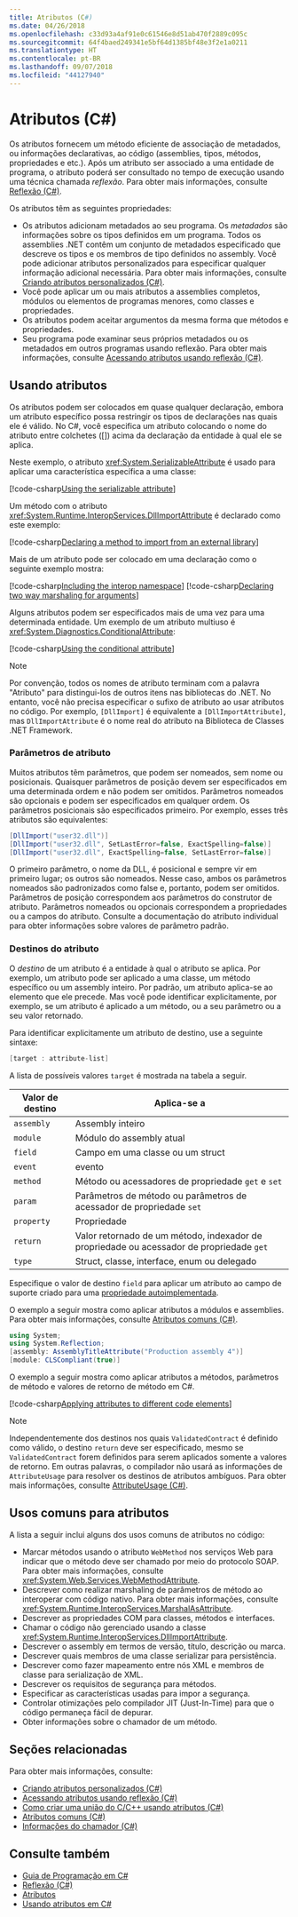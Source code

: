 ```yaml
---
title: Atributos (C#)
ms.date: 04/26/2018
ms.openlocfilehash: c33d93a4af91e0c61546e8d51ab470f2889c095c
ms.sourcegitcommit: 64f4baed249341e5bf64d1385bf48e3f2e1a0211
ms.translationtype: HT
ms.contentlocale: pt-BR
ms.lasthandoff: 09/07/2018
ms.locfileid: "44127940"
---
```

# <a name="attributes-c"></a>Atributos (C#)

Os atributos fornecem um método eficiente de associação de metadados, ou informações declarativas, ao código (assemblies, tipos, métodos, propriedades e etc.). Após um atributo ser associado a uma entidade de programa, o atributo poderá ser consultado no tempo de execução usando uma técnica chamada *reflexão*. Para obter mais informações, consulte [Reflexão (C#)](../reflection.md).

Os atributos têm as seguintes propriedades:

- Os atributos adicionam metadados ao seu programa. Os *metadados* são informações sobre os tipos definidos em um programa. Todos os assemblies .NET contêm um conjunto de metadados especificado que descreve os tipos e os membros de tipo definidos no assembly. Você pode adicionar atributos personalizados para especificar qualquer informação adicional necessária. Para obter mais informações, consulte [Criando atributos personalizados (C#)](creating-custom-attributes.md).
- Você pode aplicar um ou mais atributos a assemblies completos, módulos ou elementos de programas menores, como classes e propriedades.
- Os atributos podem aceitar argumentos da mesma forma que métodos e propriedades.
- Seu programa pode examinar seus próprios metadados ou os metadados em outros programas usando reflexão. Para obter mais informações, consulte [Acessando atributos usando reflexão (C#)](accessing-attributes-by-using-reflection.md).

## <a name="using-attributes"></a>Usando atributos

Os atributos podem ser colocados em quase qualquer declaração, embora um atributo específico possa restringir os tipos de declarações nas quais ele é válido. No C#, você especifica um atributo colocando o nome do atributo entre colchetes ([]) acima da declaração da entidade à qual ele se aplica.

Neste exemplo, o atributo <xref:System.SerializableAttribute> é usado para aplicar uma característica específica a uma classe:

[!code-csharp[Using the serializable attribute](../../../../../samples/snippets/csharp/attributes/AttributesOverview.cs#1)]

Um método com o atributo <xref:System.Runtime.InteropServices.DllImportAttribute> é declarado como este exemplo:

[!code-csharp[Declaring a method to import from an external library](../../../../../samples/snippets/csharp/attributes/AttributesOverview.cs#2)]

Mais de um atributo pode ser colocado em uma declaração como o seguinte exemplo mostra:

[!code-csharp[Including the interop namespace](../../../../../samples/snippets/csharp/attributes/AttributesOverview.cs#3)]
[!code-csharp[Declaring two way marshaling for arguments](../../../../../samples/snippets/csharp/attributes/AttributesOverview.cs#4)]

Alguns atributos podem ser especificados mais de uma vez para uma determinada entidade. Um exemplo de um atributo multiuso é <xref:System.Diagnostics.ConditionalAttribute>:

[!code-csharp[Using the conditional attribute](../../../../../samples/snippets/csharp/attributes/AttributesOverview.cs#5)]

> [!NOTE]
> Por convenção, todos os nomes de atributo terminam com a palavra "Atributo" para distingui-los de outros itens nas bibliotecas do .NET. No entanto, você não precisa especificar o sufixo de atributo ao usar atributos no código. Por exemplo, `[DllImport]` é equivalente a `[DllImportAttribute]`, mas `DllImportAttribute` é o nome real do atributo na Biblioteca de Classes .NET Framework.

### <a name="attribute-parameters"></a>Parâmetros de atributo

Muitos atributos têm parâmetros, que podem ser nomeados, sem nome ou posicionais. Quaisquer parâmetros de posição devem ser especificados em uma determinada ordem e não podem ser omitidos. Parâmetros nomeados são opcionais e podem ser especificados em qualquer ordem. Os parâmetros posicionais são especificados primeiro. Por exemplo, esses três atributos são equivalentes:

```csharp
[DllImport("user32.dll")]
[DllImport("user32.dll", SetLastError=false, ExactSpelling=false)]
[DllImport("user32.dll", ExactSpelling=false, SetLastError=false)]
```

O primeiro parâmetro, o nome da DLL, é posicional e sempre vir em primeiro lugar; os outros são nomeados. Nesse caso, ambos os parâmetros nomeados são padronizados como false e, portanto, podem ser omitidos. Parâmetros de posição correspondem aos parâmetros do construtor de atributo. Parâmetros nomeados ou opcionais correspondem a propriedades ou a campos do atributo. Consulte a documentação do atributo individual para obter informações sobre valores de parâmetro padrão.

### <a name="attribute-targets"></a>Destinos do atributo

O *destino* de um atributo é a entidade à qual o atributo se aplica. Por exemplo, um atributo pode ser aplicado a uma classe, um método específico ou um assembly inteiro. Por padrão, um atributo aplica-se ao elemento que ele precede. Mas você pode identificar explicitamente, por exemplo, se um atributo é aplicado a um método, ou a seu parâmetro ou a seu valor retornado.

Para identificar explicitamente um atributo de destino, use a seguinte sintaxe:

```csharp
[target : attribute-list]
```

A lista de possíveis valores `target` é mostrada na tabela a seguir.

|Valor de destino|Aplica-se a|
|------------------|----------------|
|`assembly`|Assembly inteiro|
|`module`|Módulo do assembly atual|
|`field`|Campo em uma classe ou um struct|
|`event`|evento|
|`method`|Método ou acessadores de propriedade `get` e `set`|
|`param`|Parâmetros de método ou parâmetros de acessador de propriedade `set`|
|`property`|Propriedade|
|`return`|Valor retornado de um método, indexador de propriedade ou acessador de propriedade `get`|
|`type`|Struct, classe, interface, enum ou delegado|

Especifique o valor de destino `field` para aplicar um atributo ao campo de suporte criado para uma [propriedade autoimplementada](../../../properties.md).

O exemplo a seguir mostra como aplicar atributos a módulos e assemblies. Para obter mais informações, consulte [Atributos comuns (C#)](common-attributes.md).

```csharp
using System;
using System.Reflection;
[assembly: AssemblyTitleAttribute("Production assembly 4")]
[module: CLSCompliant(true)]
```

O exemplo a seguir mostra como aplicar atributos a métodos, parâmetros de método e valores de retorno de método em C#.

[!code-csharp[Applying attributes to different code elements](../../../../../samples/snippets/csharp/attributes/AttributesOverview.cs#6)]

> [!NOTE]
> Independentemente dos destinos nos quais `ValidatedContract` é definido como válido, o destino `return` deve ser especificado, mesmo se `ValidatedContract` forem definidos para serem aplicados somente a valores de retorno. Em outras palavras, o compilador não usará as informações de `AttributeUsage` para resolver os destinos de atributos ambíguos. Para obter mais informações, consulte [AttributeUsage (C#)](attributeusage.md).

## <a name="common-uses-for-attributes"></a>Usos comuns para atributos

A lista a seguir inclui alguns dos usos comuns de atributos no código:

- Marcar métodos usando o atributo `WebMethod` nos serviços Web para indicar que o método deve ser chamado por meio do protocolo SOAP. Para obter mais informações, consulte <xref:System.Web.Services.WebMethodAttribute>.
- Descrever como realizar marshaling de parâmetros de método ao interoperar com código nativo. Para obter mais informações, consulte <xref:System.Runtime.InteropServices.MarshalAsAttribute>.
- Descrever as propriedades COM para classes, métodos e interfaces.
- Chamar o código não gerenciado usando a classe <xref:System.Runtime.InteropServices.DllImportAttribute>.
- Descrever o assembly em termos de versão, título, descrição ou marca.
- Descrever quais membros de uma classe serializar para persistência.
- Descrever como fazer mapeamento entre nós XML e membros de classe para serialização de XML.
- Descrever os requisitos de segurança para métodos.
- Especificar as características usadas para impor a segurança.
- Controlar otimizações pelo compilador JIT (Just-In-Time) para que o código permaneça fácil de depurar.
- Obter informações sobre o chamador de um método.

## <a name="related-sections"></a>Seções relacionadas

Para obter mais informações, consulte:

- [Criando atributos personalizados (C#)](creating-custom-attributes.md)  
- [Acessando atributos usando reflexão (C#)](accessing-attributes-by-using-reflection.md)  
- [Como criar uma união do C/C++ usando atributos (C#)](how-to-create-a-c-cpp-union-by-using-attributes.md)  
- [Atributos comuns (C#)](common-attributes.md)  
- [Informações do chamador (C#)](../caller-information.md)  

## <a name="see-also"></a>Consulte também

- [Guia de Programação em C#](../../index.md)  
- [Reflexão (C#)](../reflection.md)  
- [Atributos](../../../../standard/attributes/index.md)  
- [Usando atributos em C#](../../../tutorials/attributes.md)  
